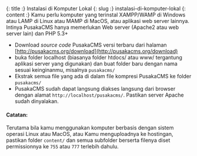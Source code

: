 {: title :} Instalasi di Komputer Lokal
{: slug :} instalasi-di-komputer-lokal
{: content :} Kamu perlu komputer yang terinstal XAMPP/WAMP di Windows atau LAMP di Linux atau MAMP di MacOS, atau aplikasi web server lainnya. Intinya PusakaCMS hanya memerlukan Web server (Apache2 atau web server lain) dan PHP 5.3+

- Download *source code* PusakaCMS versi terbaru dari halaman [http://pusakacms.org/download](http://pusakacms.org/download)
- buka folder localhost (biasanya folder htdocs/ atau www/ tergantung aplikasi server yang digunakan) dan buat folder baru dengan nama sesuai keinginanmu, misalnya `pusakacms/`
- Ekstrak semua file yang ada di dalam file kompresi PusakaCMS ke folder `pusakacms/`
- PusakaCMS sudah dapat langsung diakses langsung dari browser dengan alamat `http://localhost/pusakacms/`. Pastikan server Apache sudah dinyalakan.

#### Catatan:

Terutama bila kamu menggunakan komputer berbasis dengan sistem operasi Linux atau MacOS, atau Kamu menguploadnya ke hostingan, pastikan folder `content/` dan semua subfolder berserta filenya diset permissionnya ke `755` atau `777` terlebih dahulu.
